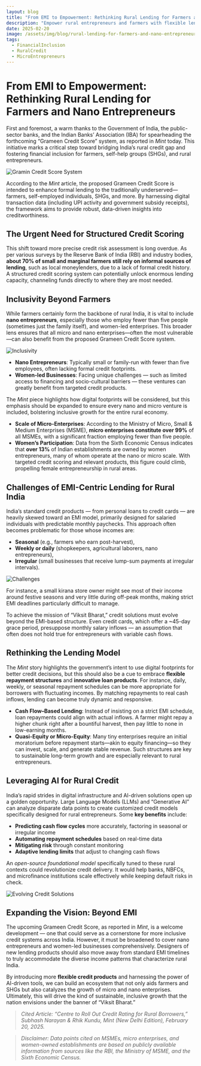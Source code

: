 ```yaml
---
layout: blog
title: "From EMI to Empowerment: Rethinking Rural Lending for Farmers and Nano Entrepreneurs"
description: "Empower rural entrepreneurs and farmers with flexible lending, AI-driven credit scoring, and inclusive solutions. Explore how India’s Grameen Credit Score can reshape financial access."
date: 2025-02-20
image: /assets/img/blog/rural-lending-for-farmers-and-nano-entrepreneurs/hero.opt.jpg
tags:
  - FinancialInclusion
  - RuralCredit
  - MicroEntrepreneurs
---
```


# From EMI to Empowerment: Rethinking Rural Lending for Farmers and Nano Entrepreneurs

First and foremost, a warm thanks to the Government of India, the public-sector banks, and the Indian Banks’ Association (IBA) for spearheading the forthcoming “Grameen Credit Score” system, as reported in *Mint* today. This initiative marks a critical step toward bridging India’s rural credit gap and fostering financial inclusion for farmers, self-help groups (SHGs), and rural entrepreneurs.

![Gramin Credit Score System](/assets/img/blog/rural-lending-for-farmers-and-nano-entrepreneurs/01.png)

According to the *Mint* article, the proposed Grameen Credit Score is intended to enhance formal lending to the traditionally underserved—farmers, self-employed individuals, SHGs, and more. By harnessing digital transaction data (including UPI activity and government subsidy receipts), the framework aims to provide robust, data-driven insights into creditworthiness.

## The Urgent Need for Structured Credit Scoring

This shift toward more precise credit risk assessment is long overdue. As per various surveys by the Reserve Bank of India (RBI) and industry bodies, **about 70% of small and marginal farmers still rely on informal sources of lending**, such as local moneylenders, due to a lack of formal credit history. A structured credit scoring system can potentially unlock enormous lending capacity, channeling funds directly to where they are most needed.

## Inclusivity Beyond Farmers

While farmers certainly form the backbone of rural India, it is vital to include **nano entrepreneurs**, especially those who employ fewer than five people (sometimes just the family itself), and women-led enterprises. This broader lens ensures that all micro and nano enterprises—often the most vulnerable—can also benefit from the proposed Grameen Credit Score system.

![Inclusivity](/assets/img/blog/rural-lending-for-farmers-and-nano-entrepreneurs/02.png)

- **Nano Entrepreneurs**: Typically small or family-run with fewer than five employees, often lacking formal credit footprints.
- **Women-led Businesses**: Facing unique challenges — such as limited access to financing and socio-cultural barriers — these ventures can greatly benefit from targeted credit products.

The *Mint* piece highlights how digital footprints will be considered, but this emphasis should be expanded to ensure every nano and micro venture is included, bolstering inclusive growth for the entire rural economy.


- **Scale of Micro-Enterprises**: According to the Ministry of Micro, Small & Medium Enterprises (MSME), **micro enterprises constitute over 99%** of all MSMEs, with a significant fraction employing fewer than five people.
- **Women’s Participation**: Data from the Sixth Economic Census indicates that **over 13%** of Indian establishments are owned by women entrepreneurs, many of whom operate at the nano or micro scale. With targeted credit scoring and relevant products, this figure could climb, propelling female entrepreneurship in rural areas.

## Challenges of EMI-Centric Lending for Rural India

India’s standard credit products — from personal loans to credit cards — are heavily skewed toward an EMI model, primarily designed for salaried individuals with predictable monthly paychecks. This approach often becomes problematic for those whose incomes are:

- **Seasonal** (e.g., farmers who earn post-harvest),
- **Weekly or daily** (shopkeepers, agricultural laborers, nano entrepreneurs),
- **Irregular** (small businesses that receive lump-sum payments at irregular intervals).

![Challenges](/assets/img/blog/rural-lending-for-farmers-and-nano-entrepreneurs/03.png)

For instance, a small kirana store owner might see most of their income around festive seasons and very little during off-peak months, making strict EMI deadlines particularly difficult to manage.

To achieve the mission of “Viksit Bharat,” credit solutions must evolve beyond the EMI-based structure. Even credit cards, which offer a \~45-day grace period, presuppose monthly salary inflows — an assumption that often does not hold true for entrepreneurs with variable cash flows.

## Rethinking the Lending Model

The *Mint* story highlights the government’s intent to use digital footprints for better credit decisions, but this should also be a cue to embrace **flexible repayment structures** and **innovative loan products**. For instance, daily, weekly, or seasonal repayment schedules can be more appropriate for borrowers with fluctuating incomes. By matching repayments to real cash inflows, lending can become truly dynamic and responsive.


- **Cash Flow–Based Lending**: Instead of insisting on a strict EMI schedule, loan repayments could align with actual inflows. A farmer might repay a higher chunk right after a bountiful harvest, then pay little to none in low-earning months.
- **Quasi-Equity or Micro-Equity**: Many tiny enterprises require an initial moratorium before repayment starts—akin to equity financing—so they can invest, scale, and generate stable revenue. Such structures are key to sustainable long-term growth and are especially relevant to rural entrepreneurs.

## Leveraging AI for Rural Credit

India’s rapid strides in digital infrastructure and AI-driven solutions open up a golden opportunity. Large Language Models (LLMs) and “Generative AI” can analyze disparate data points to create customized credit models specifically designed for rural entrepreneurs. Some **key benefits** include:

- **Predicting cash flow cycles** more accurately, factoring in seasonal or irregular income
- **Automating repayment schedules** based on real-time data
- **Mitigating risk** through constant monitoring
- **Adaptive lending limits** that adjust to changing cash flows

An *open-source foundational model* specifically tuned to these rural contexts could revolutionize credit delivery. It would help banks, NBFCs, and microfinance institutions scale effectively while keeping default risks in check.

![Evolving Credit Solutions](/assets/img/blog/rural-lending-for-farmers-and-nano-entrepreneurs/04.png)

## Expanding the Vision: Beyond EMI

The upcoming Grameen Credit Score, as reported in *Mint*, is a welcome development — one that could serve as a cornerstone for more inclusive credit systems across India. However, it must be broadened to cover nano entrepreneurs and women-led businesses comprehensively. Designers of new lending products should also move away from standard EMI timelines to truly accommodate the diverse income patterns that characterize rural India.

By introducing more **flexible credit products** and harnessing the power of AI-driven tools, we can build an ecosystem that not only aids farmers and SHGs but also catalyzes the growth of micro and nano enterprises. Ultimately, this will drive the kind of sustainable, inclusive growth that the nation envisions under the banner of “Viksit Bharat.”


> *Cited Article: “Centre to Roll Out Credit Rating for Rural Borrowers,” Subhash Narayan & Rhik Kundu, Mint (New Delhi Edition), February 20, 2025.*

> *Disclaimer: Data points cited on MSMEs, micro enterprises, and women-owned establishments are based on publicly available information from sources like the RBI, the Ministry of MSME, and the Sixth Economic Census.*
